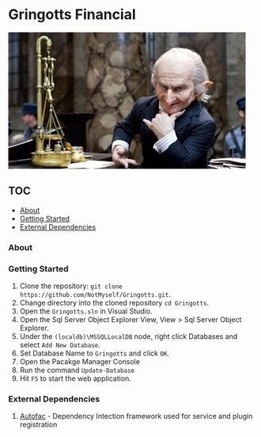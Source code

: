 # Gringotts Financial 

![Gringotts](/docs/images/gringotts.jpg?raw=true "Gringotts")

## TOC

 - [About](#about)
 - [Getting Started](#getting-started)
 - [External Dependencies](#external-dependencies)

### About




### Getting Started

1. Clone the repository: `git clone https://github.com/NotMyself/Gringotts.git`.
1. Change directory into the cloned repository `cd Gringotts`.
1. Open the `Gringotts.sln` in Visual Studio.
1. Open the Sql Server Object Explorer View, View > Sql Server Object Explorer.
1. Under the `(localdb)\MSSQLLocalDB` node, right click Databases and select `Add New Database`.
1. Set Database Name to `Gringotts` and click `OK`.
1. Open the Pacakge Manager Console
1. Run the command `Update-Database`
1. Hit `F5` to start the web application.

### External Dependencies

1. [Autofac](https://autofac.org/) - Dependency Intection framework used for service and plugin registration